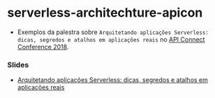 # serverless-architechture-apicon

- Exemplos da palestra sobre `Arquitetando aplicações Serverless: dicas, segredos e atalhos em aplicações reais` no [API Connect Conference 2018](http://apicon.com.br/).

### Slides
 - [Arquitetando aplicações Serverless: dicas, segredos e atalhos em aplicações reais](http://bit.ly/apicon-serverless-erickwendel-slides)
